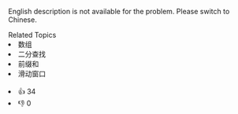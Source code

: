 <p>English description is not available for the problem. Please switch to Chinese.</p>
<div><div>Related Topics</div><div><li>数组</li><li>二分查找</li><li>前缀和</li><li>滑动窗口</li></div></div><br><div><li>👍 34</li><li>👎 0</li></div>